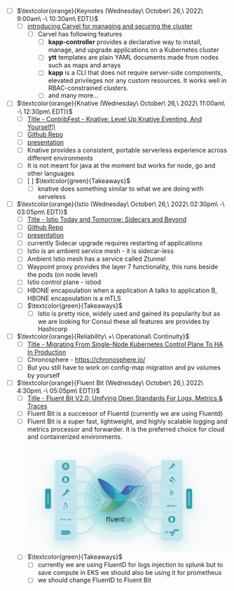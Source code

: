 - [ ] $\textcolor{orange}{Keynotes (Wednesday\ October\ 26,\ 2022\ 9:00am\ -\ 10:30am\ EDT)}$
  - [ ] [introducing Carvel for managing and securing the cluster ](https://carvel.dev/)
    - [ ] Carvel has following features
      - [ ] **kapp-controller** provides a declarative way to install, manage, and upgrade applications on a Kubernetes cluster
      - [ ] **ytt** templates are plain YAML documents made from nodes such as maps and arrays
      - [ ] **kapp** is a CLI that does not require server-side components, elevated privileges nor any custom resources. It works well in RBAC-constrained clusters.
      - [ ] and many more...
- [ ] $\textcolor{orange}{Knative (Wednesday\ October\ 26,\ 2022\ 11:00am\ -\ 12:30pm\ EDT)}$
  - [ ] [Title - ContribFest - Knative: Level Up Knative Eventing, And Yourself!)](https://kccncna2022.sched.com/event/182Pu/contribfest-knative-level-up-knative-eventing-and-yourself-limited-availability-first-come-first-served?iframe=no&w=100%&sidebar=yes&bg=no)
  - [ ] [Github Repo](https://github.com/orgs/knative/repositories)
  - [ ] [presentation](https://static.sched.com/hosted_files/kccncna2022/d7/Kubecon%20NA%202022%20--%20Knative%20Contribfest.pdf)
  - [ ] Knative provides a consistent, portable serverless experience across different environments
  - [ ] It is not meant for java at the moment but works for node, go and other languages 
  - [ ] [ ] $\textcolor{green}{Takeaways}$
    - [ ] knative does something similar to what we are doing with serveless
- [ ] $\textcolor{orange}{Istio (Wednesday\ October\ 26,\ 2022\ 02:30pm\ -\ 03:05pm\ EDT)}$
  - [ ] [Title - Istio Today and Tomorrow: Sidecars and Beyond](https://kccncna2022.sched.com/event/1BvZ8/istio-today-and-tomorrow-sidecars-and-beyond-mitch-conners-google-lin-sun-soloio?iframe=no&w=100%&sidebar=yes&bg=no)
  - [ ] [Github Repo](https://github.com/istio/istio)
  - [ ] [presentation](https://static.sched.com/hosted_files/kccncna2022/08/Istio%20Maintainer%20Session.pptx.pdf)
  - [ ] currently Sidecar upgrade requires restarting of applications
  - [ ] Istio is an ambient service mesh - it is sidecar-less 
  - [ ] Ambient Istio mesh has a service called Ztunnel 
  - [ ] Waypoint proxy provides the layer 7 functionality, this runs beside the pods (on node level)
  - [ ] Istio control plane - istiod
  - [ ] HBONE encapsulation when a application A talks to application B, HBONE encapsulation is a mTLS
  - [ ] $\textcolor{green}{Takeaways}$
    - [ ] Istio is pretty nice, widely used and gained its popularity but as we are looking for Consul these all features are provides by Hashicorp
- [ ] $\textcolor{orange}{Reliability\ +\ Operational\ Continuity}$
  - [ ] [Title - Migrating From Single-Node Kubernetes Control Plane To HA In Production](https://static.sched.com/hosted_files/kccncna2022/46/migrating-ha-cp-kubecon2022.pdf)
  - [ ] Chronosphere  - https://chronosphere.io/
  - [ ] But you still have to work on config-map migration and pv volumes by yourself 
- [ ] $\textcolor{orange}{Fluent Bit (Wednesday\ October\ 26,\ 2022\ 4:30pm\ -\ 05:05pm\ EDT)}$
  - [ ] [Title - Fluent Bit V2.0: Unifying Open Standards For Logs, Metrics & Traces](https://fluentbit.io/)
  - [ ] Fluent Bit is a successor of Fluentd (currently we are using Fluentd)
  - [ ] Fluent Bit is a super fast, lightweight, and highly scalable logging and metrics processor and forwarder. It is the preferred choice for cloud and containerized environments.![Fluent Bit](../../pictures/kubecon/Cursor_and_fluentbit.png)
  - [ ] $\textcolor{green}{Takeaways}$
    - [ ] currently we are using FluentD for logs injection to splunk but to save compute in EKS we should also be using it for prometheus
    - [ ] we should change FluentD to Fluent Bit